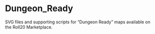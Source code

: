 Dungeon_Ready
=============

SVG files and supporting scripts for “Dungeon Ready” maps available on the Roll20 Marketplace.
